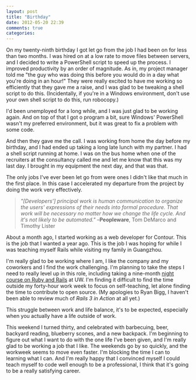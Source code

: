 ```yaml
---
layout: post
title: "Birthday"
date: 2012-05-20 22:39
comments: true
categories: 
---
```

On my twenty-ninth birthday I got let go from the job I had been on for less than two months. I was hired on at a low rate to move files between servers, and I decided to write a PowerShell script to speed up the process. I improved productivity by an order of magnitude. As in, my project manager told me "the guy who was doing this before you would do in a day what you're doing in an hour!" They were really excited to have me working so efficiently that they gave me a raise, and I was glad to be tweaking a shell script to do this. (Incidentally, if you're in a Windows environment, don't use your own shell script to do this, run robocopy.)

I'd been unemployed for a long while, and I was just glad to be working again. And on top of that I got o program a bit, sure Windows' PowerShell wasn't my preferred environment, but it was great to fix a problem with some code.

And then they gave me the call. I was working from home the day before my birthday, and I had ended up taking a long late lunch with my partner. I had a shell script running at home. I was on the bus home when one of the recruiters at the consultancy called me and let me know that this was my last day. I brought in my equipment the next day, and that was that.

The only jobs I've ever been let go from were ones I didn't like that much in the first place. In this case I accelerated my departure from the project by doing the work very effectively.

> _"[Developers'] principal work is human communication to organize the users' expressions of their needs into formal procedure. That work will be necessary no matter how we change the life cycle. And it's not likely to be automated."_
> –**Peopleware**, Tom DeMarco and Timothy Lister

About a month ago, I started working as a web developer for Contour. This is the job that I wanted a year ago. This is the job I was hoping for while I was teaching myself Rails while visiting my family in Guangzhou.

I'm really glad to be working where I am, I like the company and my coworkers and I find the work challenging. I'm planning to take the steps I need to really level up in this role, including taking a nine-month [night course on Ruby and Rails](http://www.pce.uw.edu/certificates/ruby-programming/downtown-seattle-autumn-2011/) at UW. I'm finding it difficult to find the time outside my forty-hour work week to focus on self-teaching, let alone finding the time to contribute to open source. (My apologies to Ryan Bigg, I haven't been able to review much of _Rails 3 in Action_ at all yet.) 

This struggle between work and life balance, it's to be expected, especially when you actually have a life outside of work.

This weekend I turned thirty, and celebrated with barbecuing, beer, backyard reading, blueberry scones, and a new backpack. I'm beginning to figure out what I want to do with the one life I've been given, and I'm really glad to be working a job that I like. The weekends go by so quickly, and the workweek seems to move even faster. I'm blocking the time I can to learning what I can. And I'm really happy that I convinced myself I could teach myself to code well enough to be a professional, I think that it's going to be a really satisfying career.